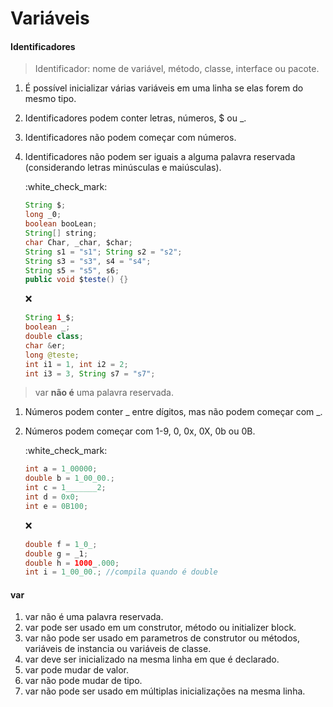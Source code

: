 # Variáveis

#### Identificadores

> Identificador: nome de variável, método, classe, interface ou pacote.

1. É possível inicializar várias variáveis em uma linha se elas forem do mesmo tipo.
2. Identificadores podem conter letras, números, $ ou \_.
3. Identificadores não podem começar com números.
4.  Identificadores não podem ser iguais a alguma palavra reservada (considerando letras minúsculas e maiúsculas).

    :white\_check\_mark:

    ```java
    String $;  
    long _0;  
    boolean booLean;  
    String[] string;  
    char Char, _char, $char;
    String s1 = "s1"; String s2 = "s2";  
    String s3 = "s3", s4 = "s4";  
    String s5 = "s5", s6;
    public void $teste() {}
    ```

    :x:

    ```java
    String 1_$;  
    boolean _;  
    double class;  
    char &er;  
    long @teste;
    int i1 = 1, int i2 = 2;  
    int i3 = 3, String s7 = "s7";
    ```

> var **não é** uma palavra reservada.

1. Números podem conter \_ entre dígitos, mas não podem começar com \_.
2.  Números podem começar com 1-9, 0, 0x, 0X, 0b ou 0B.

    :white\_check\_mark:

    ```java
    int a = 1_00000;  
    double b = 1_00_00.;  
    int c = 1_______2;  
    int d = 0x0;  
    int e = 0B100;
    ```

    :x:

    ```java
    double f = 1_0_;  
    double g = _1;  
    double h = 1000_.000;  
    int i = 1_00_00.; //compila quando é double
    ```

#### var

1. var não é uma palavra reservada.
2. var pode ser usado em um construtor, método ou initializer block.
3. var não pode ser usado em parametros de construtor ou métodos, variáveis de instancia ou variáveis de classe.
4. var deve ser inicializado na mesma linha em que é declarado.
5. var pode mudar de valor.
6. var não pode mudar de tipo.
7. var não pode ser usado em múltiplas inicializações na mesma linha.
